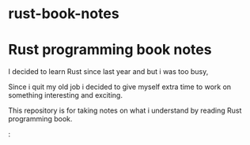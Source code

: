 # rust-book-notes
# Rust programming book notes

I decided to learn Rust since last year and but i was too busy,

Since i quit my old job i decided to give myself extra time to work on something interesting and exciting.

This repository is for taking notes on what i understand by reading Rust programming book.

:
